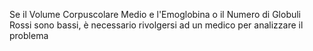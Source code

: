 Se il Volume Corpuscolare Medio e l'Emoglobina o il Numero di Globuli Rossi sono bassi, è necessario rivolgersi ad un medico per analizzare il problema